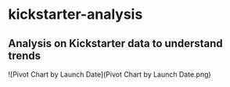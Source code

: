 # kickstarter-analysis
Analysis on Kickstarter data to understand trends
---
![Pivot Chart by Launch Date](Pivot Chart by Launch Date.png)
